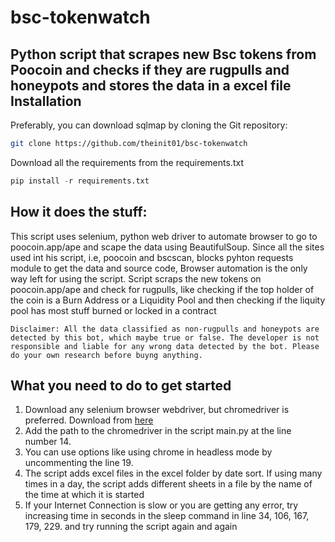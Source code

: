 # bsc-tokenwatch
Python script that scrapes new Bsc tokens from Poocoin and checks if they are rugpulls and honeypots and stores the data in a excel file
Installation
---
Preferably, you can download sqlmap by cloning the Git repository:
  ```bash
  git clone https://github.com/theinit01/bsc-tokenwatch
  ```
Download all the requirements from the requirements.txt
  ```python
  pip install -r requirements.txt
  ```
How it does the stuff:
---
This script uses selenium, python web driver to automate browser to go to poocoin.app/ape and scape the data using BeautifulSoup. Since all the sites used int his script, i.e, poocoin and bscscan, blocks pyhton requests module to get the data and source code, Browser automation is the only way left for using the script.
Script scraps the new tokens on poocoin.app/ape and check for rugpulls, like checking if the top holder of the coin is a Burn Address or a Liquidity Pool and then checking if the liquity pool has most stuff burned or locked in a contract
 ```
 Disclaimer: All the data classified as non-rugpulls and honeypots are detected by this bot, which maybe true or false. The developer is not responsible and liable for any wrong data detected by the bot. Please do your own research before buyng anything. 
```
What you need to do to get started
---
1. Download any selenium browser webdriver, but chromedriver is preferred. Download from [here](https://chromedriver.chromium.org/downloads)
2. Add the path to the chromedriver in the script main.py at the line number 14. 
3. You can use options like using chrome in headless mode by uncommenting the line 19.
4. The script adds excel files in the excel folder by date sort. If using many times in a day, the script adds different sheets in a file by the name of the time at which it is started
5. If your Internet Connection is slow or you are getting any error, try increasing time in seconds in the sleep command in line 34, 106, 167, 179, 229. and try running the script again and again

